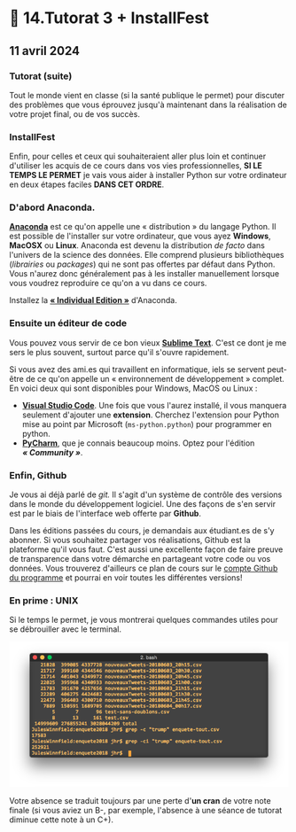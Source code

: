 # 🍲 14.Tutorat 3 + InstallFest

## 11 avril 2024

### Tutorat (suite)

Tout le monde vient en classe (si la santé publique le permet) pour discuter des problèmes que vous éprouvez jusqu'à maintenant dans la réalisation de votre projet final, ou de vos succès.&#x20;

### InstallFest

Enfin, pour celles et ceux qui souhaiteraient aller plus loin et continuer d'utiliser les acquis de ce cours dans vos vies professionnelles, **SI LE TEMPS LE PERMET** je vais vous aider à installer Python sur votre ordinateur en deux étapes faciles **DANS CET ORDRE**.

### D'abord Anaconda.

[**Anaconda**](https://www.anaconda.com/download) est ce qu'on appelle une « distribution » du langage Python. Il est possible de l'installer sur votre ordinateur, que vous ayez **Windows**, **MacOSX** ou **Linux**. Anaconda est devenu la distribution _de facto_ dans l'univers de la science des données. Elle comprend plusieurs bibliothèques (_librairies_ ou _packages_) qui ne sont pas offertes par défaut dans Python. Vous n'aurez donc généralement pas à les installer manuellement lorsque vous voudrez reproduire ce qu'on a vu dans ce cours.

Installez la [**« Individual Edition »**](https://www.anaconda.com/products/individual) d'Anaconda.

### Ensuite un éditeur de code

Vous pouvez vous servir de ce bon vieux [**Sublime Text**](https://www.sublimetext.com/). C'est ce dont je me sers le plus souvent, surtout parce qu'il s'ouvre rapidement.

Si vous avez des ami.es qui travaillent en informatique, iels se servent peut-être de ce qu'on appelle un « environnement de développement » complet. En voici deux qui sont disponibles pour Windows, MacOS ou Linux :

* [**Visual Studio Code**](https://code.visualstudio.com/Download). Une fois que vous l'aurez installé, il vous manquera seulement d'ajouter une **extension**. Cherchez l'extension pour Python mise au point par Microsoft (`ms-python.python`) pour programmer en python.
* [**PyCharm**](https://www.jetbrains.com/pycharm/download/), que je connais beaucoup moins. Optez pour l'édition _**« Community »**_.

### Enfin, Github

Je vous ai déjà parlé de _git._ Il s'agit d'un système de contrôle des versions dans le monde du développement logiciel. Une des façons de s'en servir est par le biais de l'interface web offerte par **Github**.

Dans les éditions passées du cours, je demandais aux étudiant.es de s'y abonner. Si vous souhaitez partager vos réalisations, Github est la plateforme qu'il vous faut. C'est aussi une excellente façon de faire preuve de transparence dans votre démarche en partageant votre code ou vos données. Vous trouverez d'ailleurs ce plan de cours sur le [compte Github du programme](https://github.com/Journalisme-UQAM) et pourrai en voir toutes les différentes versions!

### En prime : UNIX

Si le temps le permet, je vous montrerai quelques commandes utiles pour se débrouiller avec le terminal.

![](../.gitbook/assets/terminal.png)

Votre absence se traduit toujours par une perte d'**un cran** de votre note finale (si vous aviez un B-, par exemple, l'absence à une séance de tutorat diminue cette note à un C+).
